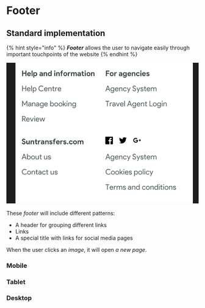 # Footer

## Standard implementation

{% hint style="info" %}
_**Footer**_ allows the user to navigate easily through important touchpoints of the website
{% endhint %}

![Footer component](../.gitbook/assets/footer.png)

These _footer_ will include different patterns:

* A header for grouping different links
* Links
* A special title with links for social media pages

When the user clicks an _image_, it will open _a new page_.

### Mobile

### Tablet

### Desktop

